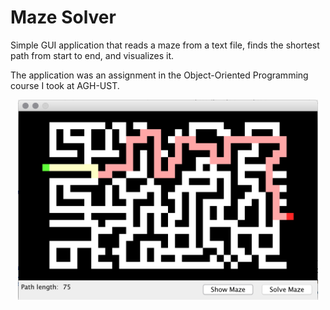 # Maze Solver
Simple GUI application that reads a maze from a text file, finds the shortest path from start to end, and visualizes it.

The application was an assignment in the Object-Oriented Programming course I took at AGH-UST.

<p align="center"> <img src="screen.png" width=480></p>

